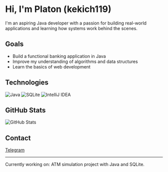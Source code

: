 # Hi, I'm Platon (kekich119)

I'm an aspiring Java developer with a passion for building real-world applications and learning how systems work behind the scenes.

## Goals
- Build a functional banking application in Java
- Improve my understanding of algorithms and data structures
- Learn the basics of web development

## Technologies
![Java](https://img.shields.io/badge/Java-ED8B00?style=for-the-badge&logo=java&logoColor=white)
![SQLite](https://img.shields.io/badge/SQLite-003B57?style=for-the-badge&logo=sqlite&logoColor=white)
![IntelliJ IDEA](https://img.shields.io/badge/IntelliJ-IDEA-blue?style=for-the-badge&logo=intellij-idea)

## GitHub Stats
![GitHub Stats](https://github-readme-stats.vercel.app/api?username=kekich119&show_icons=true&theme=default)

## Contact
[Telegram](https://t.me/your_username)

---
Currently working on: ATM simulation project with Java and SQLite.
